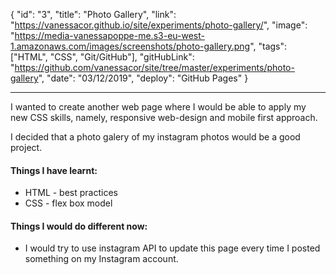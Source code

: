 {
"id": "3",
"title": "Photo Gallery",
"link": "https://vanessacor.github.io/site/experiments/photo-gallery/",
"image": "https://media-vanessapoppe-me.s3-eu-west-1.amazonaws.com/images/screenshots/photo-gallery.png",
"tags": ["HTML", "CSS", "Git/GitHub"],
"gitHubLink": "https://github.com/vanessacor/site/tree/master/experiments/photo-gallery",
"date": "03/12/2019",
"deploy": "GitHub Pages"
}

---

I wanted to create another web page where I would be able to apply my new CSS skills, namely, responsive web-design and mobile first approach.

I decided that a photo galery of my instagram photos would be a good project.

#### Things I have learnt:

- HTML - best practices
- CSS - flex box model

#### Things I would do different now:

- I would try to use instagram API to update this page every time I posted something on my Instagram account.
